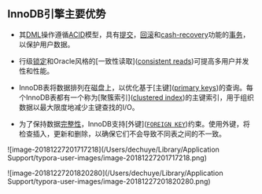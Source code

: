 ## InnoDB引擎主要优势

* 其[DML](https://dev.mysql.com/doc/refman/5.7/en/glossary.html#glos_dml)操作遵循[ACID](https://dev.mysql.com/doc/refman/5.7/en/glossary.html#glos_acid)模型，具有[提交]([commit](https://dev.mysql.com/doc/refman/5.7/en/glossary.html#glos_commit))，[回滚]([rollback](https://dev.mysql.com/doc/refman/5.7/en/glossary.html#glos_rollback))和[cash-recovery]([crash-recovery](https://dev.mysql.com/doc/refman/5.7/en/glossary.html#glos_crash_recovery))功能的[事务]([transactions](https://dev.mysql.com/doc/refman/5.7/en/glossary.html#glos_transaction))，以保护用户数据。

* 行级[锁定]([locking](https://dev.mysql.com/doc/refman/5.7/en/glossary.html#glos_locking))和Oracle风格的[一致性读取]([consistent reads](https://dev.mysql.com/doc/refman/5.7/en/glossary.html#glos_consistent_read))可提高多用户并发性和性能。

* InnoDB表将数据排列在磁盘上，以优化基于[主键]([primary keys](https://dev.mysql.com/doc/refman/5.7/en/glossary.html#glos_primary_key))的查询。每个InnoDB表都有一个称为[聚簇索引]([clustered index](https://dev.mysql.com/doc/refman/5.7/en/glossary.html#glos_clustered_index))的主键索引，用于组织数据以最大限度地减少主键查找的I/O。

* 为了保持数据[完整性]([integrity](https://dev.mysql.com/doc/refman/5.7/en/glossary.html#glos_referential_integrity))，InnoDB支持[外键]([`FOREIGN KEY`](https://dev.mysql.com/doc/refman/5.7/en/glossary.html#glos_foreign_key))约束。使用外键，将检查插入，更新和删除，以确保它们不会导致不同表之间的不一致。

![image-20181227201717218](/Users/dechuye/Library/Application Support/typora-user-images/image-20181227201717218.png)

![image-20181227201820280](/Users/dechuye/Library/Application Support/typora-user-images/image-20181227201820280.png)

